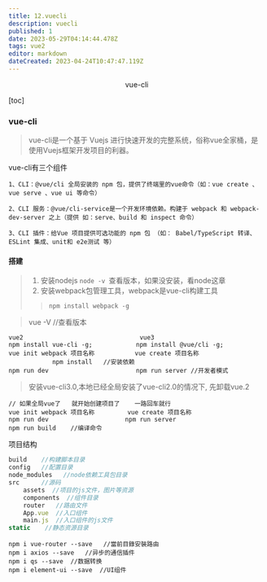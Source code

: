 ```yaml
---
title: 12.vuecli
description: vuecli
published: 1
date: 2023-05-29T04:14:44.478Z
tags: vue2
editor: markdown
dateCreated: 2023-04-24T10:47:47.119Z
---
```


<center>vue-cli</center>

[toc]



### vue-cli

> vue-cli是一个基于 Vuejs 进行快速开发的完整系统，俗称vue全家桶，是使用Vuejs框架开发项目的利器。



vue-cli有三个组件

```
1、CLI：@vue/cli 全局安装的 npm 包，提供了终端里的vue命令（如：vue create 、vue serve 、vue ui 等命令）

2、CLI 服务：@vue/cli-service是一个开发环境依赖。构建于 webpack 和 webpack-dev-server 之上（提供 如：serve、build 和 inspect 命令）

3、CLI 插件：给Vue 项目提供可选功能的 npm 包 （如： Babel/TypeScript 转译、ESLint 集成、unit和 e2e测试 等）
```



#### 搭建

> 1. 安装nodejs   `node -v `查看版本，如果没安装，看node这章
> 2. 安装webpack包管理工具，webpack是vue-cli构建工具
>
> > `npm install webpack -g`

> vue -V  //查看版本

```shell
vue2                                vue3
npm install vue-cli -g;            npm install @vue/cli -g;
vue init webpack 项目名称           vue create 项目名称
            npm install   //安装依赖
npm run dev                        npm run server //开发者模式
```

> 安装vue-cli3.0,本地已经全局安装了vue-cli2.0的情况下,  先卸载vue.2



```
// 如果全局vue了   就开始创建项目了    一路回车就行
vue init webpack 项目名称         vue create 项目名称
npm run dev                     npm run server
npm run build    //编译命令
```

项目结构

```js
build    //构建脚本目录
config   //配置目录
node_modules   //node依赖工具包目录
src      //源码
	assets  //项目的js文件，图片等资源
	components  //组件目录
	router   //路由文件
	App.vue  //入口组件
	main.js  //入口组件的js文件
static    //静态资源目录
```



```
npm i vue-router --save   //當前目錄安裝路由
npm i axios --save   //异步的通信插件
npm i qs --save  //数据转换
npm i element-ui --save  //UI组件
```







